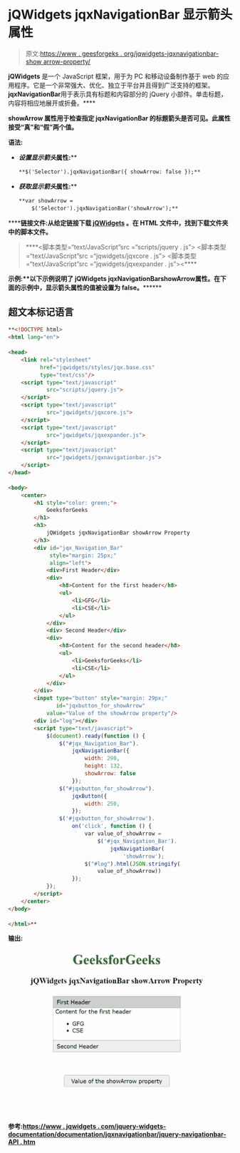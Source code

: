 # jQWidgets jqxNavigationBar 显示箭头属性

> 原文:[https://www . geesforgeks . org/jqwidgets-jqxnavigationbar-show arrow-property/](https://www.geeksforgeeks.org/jqwidgets-jqxnavigationbar-showarrow-property/)

**jQWidgets** 是一个 JavaScript 框架，用于为 PC 和移动设备制作基于 web 的应用程序。它是一个非常强大、优化、独立于平台并且得到广泛支持的框架。****jqxNavigationBar****用于表示具有标题和内容部分的 jQuery 小部件。单击标题，内容将相应地展开或折叠。****

******showArrow** 属性用于检查指定 jqxNavigationBar 的标题箭头是否可见。此属性接受“真”和“假”两个值。****

******语法:******

*   ****设置*显示箭头*属性:****

    ```html
    **$('Selector').jqxNavigationBar({ showArrow: false });** 
    ```

*   ****获取*显示箭头*属性:****

    ```html
    **var showArrow = 
        $('Selector').jqxNavigationBar('showArrow');**
    ```

******链接文件:**从给定链接下载 [jQWidgets](https://www.jqwidgets.com/download/) 。在 HTML 文件中，找到下载文件夹中的脚本文件。****

> <link rel="”stylesheet”" href="”jqwidgets/styles/jqx.base.css”" type="”text/css”"> ****<脚本类型=“text/JavaScript”src =“scripts/jquery . js”></脚本>
> <脚本类型=“text/JavaScript”src =“jqwidgets/jqxcore . js”></脚本>
> <脚本类型=“text/JavaScript”src =“jqwidgets/jqxexpander . js”><****

******示例:**以下示例说明了 jQWidgets jqxNavigationBar****showArrow******属性**。在下面的示例中，**显示箭头**属性的值被设置为 false。********

## ****超文本标记语言****

```html
**<!DOCTYPE html>
<html lang="en">

<head>
    <link rel="stylesheet" 
          href="jqwidgets/styles/jqx.base.css" 
          type="text/css"/>
    <script type="text/javascript" 
            src="scripts/jquery.js">
    </script>
    <script type="text/javascript" 
            src="jqwidgets/jqxcore.js">
    </script>
    <script type="text/javascript" 
            src="jqwidgets/jqxexpander.js">
    </script>
    <script type="text/javascript" 
            src="jqwidgets/jqxnavigationbar.js">
    </script>
</head>

<body>
    <center>
        <h1 style="color: green;">
            GeeksforGeeks
        </h1>
        <h3>
            jQWidgets jqxNavigationBar showArrow Property
        </h3>
        <div id="jqx_Navigation_Bar" 
             style="margin: 25px;" 
             align="left">
            <div>First Header</div>
            <div>
                <h8>Content for the first header</h8>
                <ul>
                    <li>GFG</li>
                    <li>CSE</li>
                </ul>
            </div>
            <div> Second Header</div>
            <div>
                <h8>Content for the second header</h8>
                <ul>
                    <li>GeeksforGeeks</li>
                    <li>CSE</li>
                </ul>
            </div>
        </div>
        <input type="button" style="margin: 29px;"
               id="jqxbutton_for_showArrow"
            value="Value of the showArrow property"/>
        <div id="log"></div>
        <script type="text/javascript">
            $(document).ready(function () {
                $("#jqx_Navigation_Bar").
                    jqxNavigationBar({
                        width: 290,
                        height: 132,
                        showArrow: false
                    });
                $("#jqxbutton_for_showArrow").
                    jqxButton({
                        width: 250,
                    });
                $('#jqxbutton_for_showArrow').
                    on('click', function () {
                        var value_of_showArrow =
                            $('#jqx_Navigation_Bar').
                                jqxNavigationBar(
                                    'showArrow');
                        $("#log").html(JSON.stringify(
                            value_of_showArrow))
                    });
            });
        </script>
    </center>
</body>

</html>**
```

******输出:******

****![](img/282c62544e14833b76dc8ade152be3a2.png)****

******参考:**[https://www . jqwidgets . com/jquery-widgets-documentation/documentation/jqxnavigationbar/jquery-navigationbar-API . htm](https://www.jqwidgets.com/jquery-widgets-documentation/documentation/jqxnavigationbar/jquery-navigationbar-api.htm)****